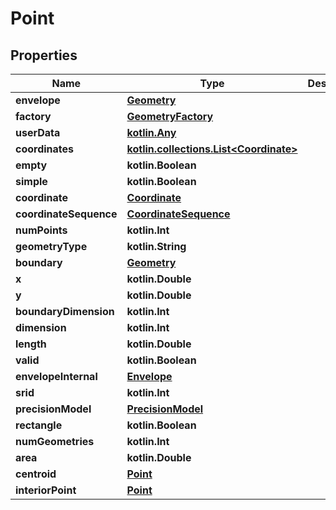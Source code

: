 
# Point

## Properties
Name | Type | Description | Notes
------------ | ------------- | ------------- | -------------
**envelope** | [**Geometry**](Geometry.md) |  |  [optional]
**factory** | [**GeometryFactory**](GeometryFactory.md) |  |  [optional]
**userData** | [**kotlin.Any**](.md) |  |  [optional]
**coordinates** | [**kotlin.collections.List&lt;Coordinate&gt;**](Coordinate.md) |  |  [optional]
**empty** | **kotlin.Boolean** |  |  [optional]
**simple** | **kotlin.Boolean** |  |  [optional]
**coordinate** | [**Coordinate**](Coordinate.md) |  |  [optional]
**coordinateSequence** | [**CoordinateSequence**](CoordinateSequence.md) |  |  [optional]
**numPoints** | **kotlin.Int** |  |  [optional]
**geometryType** | **kotlin.String** |  |  [optional]
**boundary** | [**Geometry**](Geometry.md) |  |  [optional]
**x** | **kotlin.Double** |  |  [optional]
**y** | **kotlin.Double** |  |  [optional]
**boundaryDimension** | **kotlin.Int** |  |  [optional]
**dimension** | **kotlin.Int** |  |  [optional]
**length** | **kotlin.Double** |  |  [optional]
**valid** | **kotlin.Boolean** |  |  [optional]
**envelopeInternal** | [**Envelope**](Envelope.md) |  |  [optional]
**srid** | **kotlin.Int** |  |  [optional]
**precisionModel** | [**PrecisionModel**](PrecisionModel.md) |  |  [optional]
**rectangle** | **kotlin.Boolean** |  |  [optional]
**numGeometries** | **kotlin.Int** |  |  [optional]
**area** | **kotlin.Double** |  |  [optional]
**centroid** | [**Point**](Point.md) |  |  [optional]
**interiorPoint** | [**Point**](Point.md) |  |  [optional]



